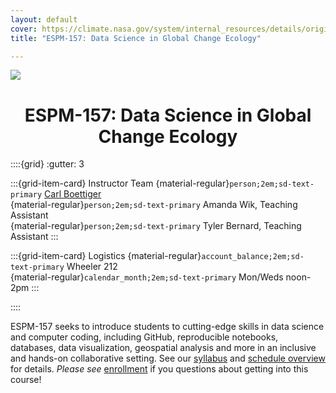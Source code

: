```yaml
---
layout: default 
cover: https://climate.nasa.gov/system/internal_resources/details/original/417_1263_banner-science-1600x500.jpg
title: "ESPM-157: Data Science in Global Change Ecology"

---
```


![](https://climate.nasa.gov/system/internal_resources/details/original/417_1263_banner-science-1600x500.jpg)

<center>
<h1>ESPM-157: Data Science in Global Change Ecology</h1>
</center>


::::{grid}
:gutter: 3

:::{grid-item-card} Instructor Team
{material-regular}`person;2em;sd-text-primary` [Carl Boettiger](https://carlboettiger.info)  
{material-regular}`person;2em;sd-text-primary` Amanda Wik, Teaching Assistant  
{material-regular}`person;2em;sd-text-primary` Tyler Bernard, Teaching Assistant
:::

:::{grid-item-card} Logistics
{material-regular}`account_balance;2em;sd-text-primary` Wheeler 212  
{material-regular}`calendar_month;2em;sd-text-primary` Mon/Weds noon-2pm
:::

::::


ESPM-157 seeks to introduce students to cutting-edge skills in data science and computer coding, including GitHub,
reproducible notebooks, databases, data visualization, geospatial analysis and more in an inclusive and hands-on
collaborative setting. See our [syllabus](https://espm-157.carlboettiger.info/overview/syllabus.html) and [schedule overview](https://espm-157.carlboettiger.info/overview/schedule.html)
for details. _Please see_ [enrollment](https://espm-157.carlboettiger.info/overview/syllabus.html#enrollment) if you questions about getting into this course!



